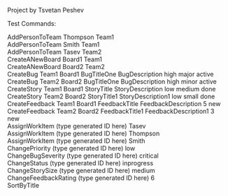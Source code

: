 Project by Tsvetan Peshev

Test Commands:

AddPersonToTeam Thompson Team1\
AddPersonToTeam Smith Team1\
AddPersonToTeam Tasev Team2\
CreateANewBoard Board1 Team1\
CreateANewBoard Board2 Team2\
CreateBug Team1 Board1 BugTitleOne BugDescription high major active\
CreateBug Team2 Board2 BugTitleOne BugDescription high minor active\
CreateStory Team1 Board1 StoryTitle StoryDescription low medium done\
CreateStory Team2 Board2 StoryTitle1 StoryDescription1 low small done\
CreateFeedback Team1 Board1 FeedbackTitle FeedbackDescription 5 new\
CreateFeedback Team2 Board2 FeedbackTitle1 FeedbackDescription1 3 new\
AssignWorkItem (type generated ID here) Tasev\
AssignWorkItem (type generated ID here) Thompson\
AssignWorkItem (type generated ID here) Smith\
ChangePriority (type generated ID here) low\
ChangeBugSeverity (type generated ID here) critical\
ChangeStatus (type generated ID here) inprogress\
ChangeStorySize (type generated ID here) medium\
ChangeFeedbackRating (type generated ID here) 6\
SortByTitle
